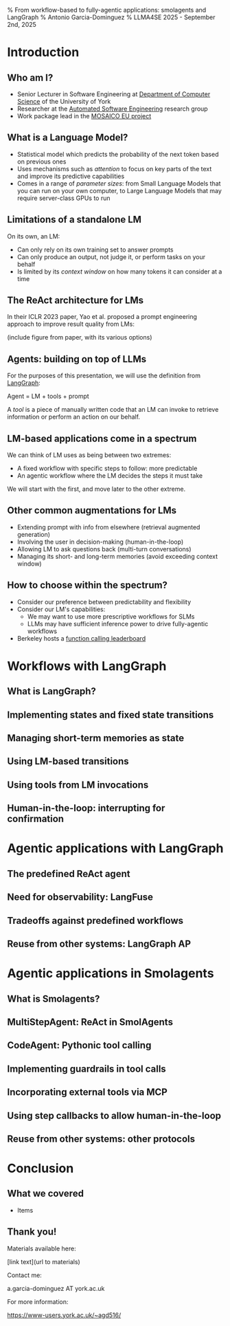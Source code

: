 % From workflow-based to fully-agentic applications: smolagents and LangGraph
% Antonio Garcia-Dominguez
% LLMA4SE 2025 - September 2nd, 2025

# Introduction

## Who am I?

* Senior Lecturer in Software Engineering at [Department of Computer Science](https://www.york.ac.uk/computer-science/) of the University of York
* Researcher at the [Automated Software Engineering](https://www.york.ac.uk/computer-science/research/groups/automated-software-engineering/) research group
* Work package lead in the [MOSAICO EU project](https://mosaico-project.eu/)

## What is a Language Model?

* Statistical model which predicts the probability of the next token based on previous ones
* Uses mechanisms such as *attention* to focus on key parts of the text and improve its predictive capabilities
* Comes in a range of *parameter sizes*: from Small Language Models that you can run on your own computer, to Large Language Models that may require server-class GPUs to run

## Limitations of a standalone LM

On its own, an LM:

* Can only rely on its own training set to answer prompts
* Can only produce an output, not judge it, or perform tasks on your behalf
* Is limited by its *context window* on how many tokens it can consider at a time

## The ReAct architecture for LMs

In their ICLR 2023 paper, Yao et al. proposed a prompt engineering approach to improve result quality from LMs:

(include figure from paper, with its various options)

## Agents: building on top of LLMs

For the purposes of this presentation, we will use the definition from [LangGraph](https://langchain-ai.github.io/langgraph/agents/overview/):

Agent = LM + tools + prompt

A *tool* is a piece of manually written code that an LM can invoke to retrieve information or perform an action on our behalf.

## LM-based applications come in a spectrum

We can think of LM uses as being between two extremes:

* A fixed workflow with specific steps to follow: more predictable
* An agentic workflow where the LM decides the steps it must take

We will start with the first, and move later to the other extreme.

## Other common augmentations for LMs

* Extending prompt with info from elsewhere (retrieval augmented generation)
* Involving the user in decision-making (human-in-the-loop)
* Allowing LM to ask questions back (multi-turn conversations)
* Managing its short- and long-term memories (avoid exceeding context window)

## How to choose within the spectrum?

* Consider our preference between predictability and flexibility
* Consider our LM's capabilities:
  * We may want to use more prescriptive workflows for SLMs
  * LLMs may have sufficient inference power to drive fully-agentic workflows
* Berkeley hosts a [function calling leaderboard](https://gorilla.cs.berkeley.edu/leaderboard.html)

# Workflows with LangGraph

## What is LangGraph?

## Implementing states and fixed state transitions

## Managing short-term memories as state

## Using LM-based transitions

## Using tools from LM invocations

## Human-in-the-loop: interrupting for confirmation

# Agentic applications with LangGraph

## The predefined ReAct agent

## Need for observability: LangFuse

## Tradeoffs against predefined workflows

## Reuse from other systems: LangGraph AP

# Agentic applications in Smolagents

## What is Smolagents?

## MultiStepAgent: ReAct in SmolAgents

## CodeAgent: Pythonic tool calling

## Implementing guardrails in tool calls

## Incorporating external tools via MCP

## Using step callbacks to allow human-in-the-loop

## Reuse from other systems: other protocols

# Conclusion

## What we covered

* Items

## Thank you!

Materials available here:

[link text](url to materials)

Contact me:

a.garcia-dominguez AT york.ac.uk

For more information:

https://www-users.york.ac.uk/~agd516/